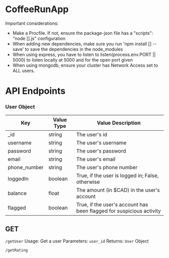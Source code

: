 # CoffeeRunApp

Important considerations:
- Make a Procfile. If not, ensure the package-json file has a "scripts": "node [].js" configuration
- When adding new dependencies, make sure you run 'npm install [] --save' to save the dependencies in the node_modules
- When using express, you have to listen to listen(process.env.PORT || 5000) to listen locally at 5000 and for the open port given
- When using mongodb, ensure your cluster has Network Access set to ALL users.


# API Endpoints

### User Object

| Key  | Value Type | Value Description |
| ------------- | ------------- | ------------- |
| _id  | string  | The user's id  |
| username  | string  | The user's username  |
| password  | string  | The user's password  |
| email  | string  | The user's email  |
| phone_number  | string  | The user's phone number  |
| loggedIn  | boolean  | True, if the user is logged in; False, otherwise  |
| balance  | float  | The amount (in $CAD) in the user's account  |
| flagged  | boolean  | True, if the user's account has been flagged for suspicious activity  |


## GET

`/getUser`
Usage: Get a user
Parameters: `user_id`
Returns: `User` Object

`/getRating`

